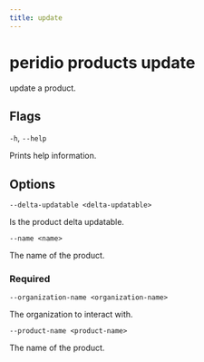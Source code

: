 ```yaml
---
title: update
---
```


# peridio products update

update a product.

## Flags

`-h`, `--help`

Prints help information.

## Options

`--delta-updatable <delta-updatable>`

Is the product delta updatable.

`--name <name>`

The name of the product.

### Required

`--organization-name <organization-name>`

The organization to interact with.

`--product-name <product-name>`

The name of the product.
